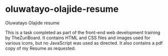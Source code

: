 # oluwatayo-olajide-resume
Oluwatayo Olajide resume 

This is a task completed as part of the front-end web development training by TheZuriBoard. 
It contains HTML and CSS files and images used for various icons, but no JavaScript was used as directed.
It also contains a pdf copy of my Resume as requested.
